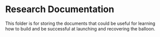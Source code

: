 # Research Documentation

This folder is for storing the documents that could be useful for learning how to 
build and be successful at launching and recovering the balloon. 

